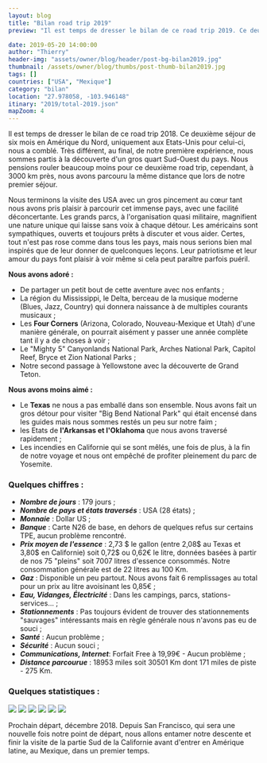 ```yaml
---
layout: blog
title: "Bilan road trip 2019"
preview: "Il est temps de dresser le bilan de ce road trip 2019. Ce deuxième séjour de six mois en Amérique du Nord, uniquement aux Etats-Unies pour celui-ci…"

date: 2019-05-20 14:00:00
author: "Thierry"
header-img: "assets/owner/blog/header/post-bg-bilan2019.jpg"
thumbnail: /assets/owner/blog/thumbs/post-thumb-bilan2019.jpg
tags: []
countries: ["USA", "Mexique"]
category: "bilan"
location: "27.978058, -103.946148"
itinary: "2019/total-2019.json"
mapZoom: 4
---
```


Il est temps de dresser le bilan de ce road trip 2018. Ce deuxième séjour de six mois en Amérique du Nord, uniquement aux Etats-Unis pour celui-ci, nous a comblé. Très différent, au final, de notre première expérience, nous sommes partis à la découverte d'un gros quart Sud-Ouest du pays. Nous pensions rouler beaucoup moins pour ce deuxième road trip, cependant, à 3000 km près, nous avons parcouru la même distance que lors de notre premier séjour.

Nous terminons la visite des USA avec un gros pincement au cœur tant nous avons pris plaisir à parcourir cet immense pays, avec une facilité déconcertante. Les grands parcs, à l'organisation quasi militaire, magnifient une nature unique qui laisse sans voix à chaque détour. Les américains sont sympathiques, ouverts et toujours prêts à discuter et vous aider. Certes, tout n'est pas rose comme dans tous les pays, mais nous serions bien mal inspirés que de leur donner de quelconques leçons. Leur patriotisme et leur amour du pays font plaisir à voir même si cela peut paraître parfois puéril.

**Nous avons adoré :**

- De partager un petit bout de cette aventure avec nos enfants ;
- La région du Mississippi, le Delta, berceau de la musique moderne (Blues, Jazz, Country) qui donnera naissance à de multiples courants musicaux ;
- Les **Four Corners** (Arizona, Colorado, Nouveau-Mexique et Utah) d'une manière générale, on pourrait aisément y passer une année complète tant il y a de choses à voir ;
- Le "Mighty 5" Canyonlands National Park, Arches National Park, Capitol Reef, Bryce et Zion National Parks ;
- Notre second passage à Yellowstone avec la découverte de Grand Teton.

**Nous avons moins aimé :**

- Le **Texas** ne nous a pas emballé dans son ensemble. Nous avons fait un gros détour pour visiter "Big Bend National Park" qui était encensé dans les guides mais nous sommes restés un peu sur notre faim ;
- les Etats de **l'Arkansas et l'Oklahoma** que nous avons traversé rapidement ;
- Les incendies en Californie qui se sont mêlés, une fois de plus, à la fin de notre voyage et nous ont empêché de profiter pleinement du parc de Yosemite.

### Quelques chiffres :

- **_Nombre de jours_** : 179 jours ;
- **_Nombre de pays et états traversés_** : USA (28 états) ;
- **_Monnaie_** : Dollar US ;
- **_Banque_** : Carte N26 de base, en dehors de quelques refus sur certains TPE, aucun problème rencontré.
- **_Prix moyen de l'essence_** : 2,73 $ le gallon (entre 2,08$ au Texas et 3,80$ en Californie) soit 0,72$ ou 0,62€ le litre, données basées à partir de nos 75 "pleins" soit 7007 litres d'essence consommés. Notre consommation générale est de 22 litres au 100 Km.
- **_Gaz_** : Disponible un peu partout. Nous avons fait 6 remplissages au total pour un prix au litre avoisinant les 0,85€ ;
- **_Eau, Vidanges, Électricité_** : Dans les campings, parcs, stations-services... ;
- **_Stationnements_** : Pas toujours évident de trouver des stationnements "sauvages" intéressants mais en règle générale nous n'avons pas eu de souci ;
- **_Santé_** : Aucun problème ;
- **_Sécurité_** : Aucun souci ;
- **_Communications, Internet_**: Forfait Free à 19,99€ - Aucun problème ;
- **_Distance parcourue_** : 18953 miles soit 30501 Km dont 171 miles de piste - 275 Km.

### Quelques statistiques :

<img src="{{root_url}}/assets/owner/photos/2018/depenses_generales.png" />

<img src="{{root_url}}/assets/owner/photos/2018/depenses_vehicule.png" />

<img src="{{root_url}}/assets/owner/photos/2018/depenses_transport.png" />

<img src="{{root_url}}/assets/owner/photos/2018/bivouacs.png" />

<img src="{{root_url}}/assets/owner/photos/2018/meteo.png" />

<img src="{{root_url}}/assets/owner/photos/2018/depenses_nourriture.png" />

Prochain départ, décembre 2018. Depuis San Francisco, qui sera une nouvelle fois notre point de départ, nous allons entamer notre descente et finir la visite de la partie Sud de la Californie avant d'entrer en Amérique latine, au Mexique, dans un premier temps.
